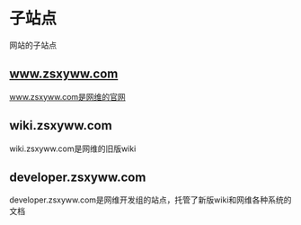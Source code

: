 # 子站点
网站的子站点
## www.zsxyww.com
www.zsxyww.com是网维的官网
## wiki.zsxyww.com
wiki.zsxyww.com是网维的旧版wiki
## developer.zsxyww.com
developer.zsxyww.com是网维开发组的站点，托管了新版wiki和网维各种系统的文档

